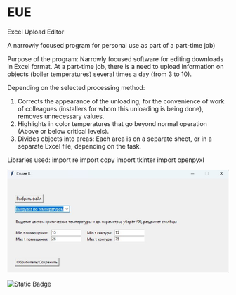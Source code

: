 # EUE
Excel Upload Editor

A narrowly focused program for personal use as part of a part-time job)

Purpose of the program:
Narrowly focused software for editing downloads in Excel format. At a part-time job, there is a need to upload information on objects (boiler temperatures) several times a day (from 3 to 10).

Depending on the selected processing method:
1) Corrects the appearance of the unloading, for the convenience of work of colleagues (installers for whom this unloading is being done), removes unnecessary values. 
2) Highlights in color temperatures that go beyond normal operation (Above or below critical levels). 
3) Divides objects into areas: Each area is on a separate sheet, or in a separate Excel file, depending on the task.

Libraries used:
import re
import copy
import tkinter 
import openpyxl 


<img src="https://github.com/Zcash2701/EUE/blob/main/Screenshot_2.jpg" alt="Upload_Editor">

![Static Badge](https://img.shields.io/badge/Py-Python-blue?logo=python)


